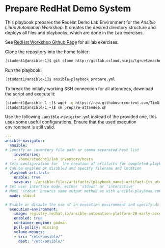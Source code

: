 # Prepare RedHat Demo System

This playbook prepares the RedHat Demo Lab Environment for the _Ansible Linux Automation Workshop_.
It creates the desired directory structure and deploys all files and playbooks, which are done in the Lab exercises.

See [RedHat Workshop Github Page](https://ansible.github.io/workshops/exercises/ansible_rhel/) for all lab exercises.

Clone the repository into the home folder:
```bash
[student1@ansible-1]$ git clone http://gitlab.ccloud.ninja/tgruetzmacher/prepare-redhat-demo-system.git
```

Run the playbook:
```bash
[student1@ansible-1]$ ansible-playbook prepare.yml
```

To break the initially working SSH connection for all attendees, download the script and execute it:
```bash
[student1@ansible-1 ~]$ wget -q https://raw.githubusercontent.com/TimGrt/prepare-redhat-demo-system/master/prepare-attendee.sh
[student1@ansible-1 ~]$ sh prepare-attendee.sh 
```

Use the following `.ansible-navigator.yml` instead of the provided one, this uses some useful configurations. Ensure that the used execution environment is still valid.

```yaml
---
ansible-navigator:
  ansible:
# Specify an inventory file path or comma separated host list
    inventories:
    - /home/student1/lab_inventory/hosts
# Sets configuration for  the creation of artifacts for completed playbooks.
# Can be enabled or disabled and specify filename and location
  playbook-artifact:
    enable: true
    save-as: ~/ansible-files/artifacts/{playbook_name}-artifact-{ts_utc}.json
# Set user interface mode, either 'stdout' or 'interactive'
# Mode 'stdout' ensures same output method as with ansible-playbook command
  mode: stdout

# Enable or disable the use of an execution environment and specify different options
  execution-environment:
    image: registry.redhat.io/ansible-automation-platform-20-early-access/ee-supported-rhel8:2.0.0
    enabled: true
    container-engine: podman
    pull-policy: missing
    volume-mounts:
    - src: "/etc/ansible/"
      dest: "/etc/ansible/"
```

